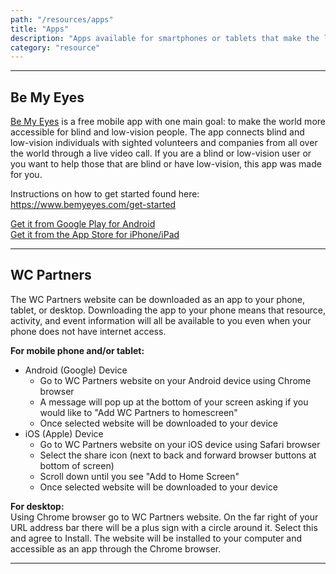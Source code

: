 ```yaml
---
path: "/resources/apps"
title: "Apps"
description: "Apps available for smartphones or tablets that make the lives of individuals and their families easier."
category: "resource"
---
```


---

## Be My Eyes

[Be My Eyes](https://www.bemyeyes.com/) is a free mobile app with one main goal: to make the world more accessible for blind and low-vision people. The app connects blind and low-vision individuals with sighted volunteers and companies from all over the world through a live video call. If you are a blind or low-vision user or you want to help those that are blind or have low-vision, this app was made for you.

Instructions on how to get started found here: https://www.bemyeyes.com/get-started

[Get it from Google Play for Android](https://play.google.com/store/apps/details?id=com.bemyeyes.bemyeyes)  
[Get it from the App Store for iPhone/iPad](https://itunes.apple.com/us/app/be-my-eyes-helping-blind-see/id905177575?mt=8)

---

## WC Partners

The WC Partners website can be downloaded as an app to your phone, tablet, or desktop. Downloading the app to your phone means that resource, activity, and event information will all be available to you even when your phone does not have internet access.

**For mobile phone and/or tablet:**

- Android (Google) Device
  - Go to WC Partners website on your Android device using Chrome browser
  - A message will pop up at the bottom of your screen asking if you would like to "Add WC Partners to homescreen"
  - Once selected website will be downloaded to your device
- iOS (Apple) Device
  - Go to WC Partners website on your iOS device using Safari browser
  - Select the share icon (next to back and forward browser buttons at bottom of screen)
  - Scroll down until you see "Add to Home Screen"
  - Once selected website will be downloaded to your device

**For desktop:**  
Using Chrome browser go to WC Partners website. On the far right of your URL address bar there will be a plus sign with a circle around it. Select this and agree to Install. The website will be installed to your computer and accessible as an app through the Chrome browser.

---

